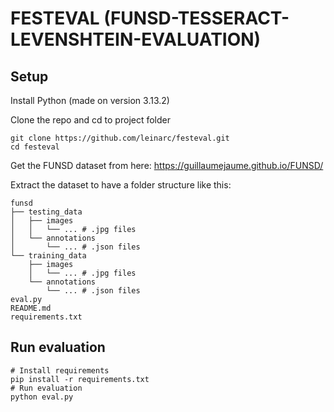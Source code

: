# FESTEVAL (FUNSD-TESSERACT-LEVENSHTEIN-EVALUATION)

## Setup

Install Python (made on version 3.13.2)

Clone the repo and cd to project folder
```
git clone https://github.com/leinarc/festeval.git
cd festeval
```

Get the FUNSD dataset from here: https://guillaumejaume.github.io/FUNSD/

Extract the dataset to have a folder structure like this:
```
funsd
├── testing_data
│   ├── images
│   │   └── ... # .jpg files
│   └── annotations
│       └── ... # .json files
└── training_data
    ├── images
    │   └── ... # .jpg files
    └── annotations
        └── ... # .json files
eval.py
README.md
requirements.txt
```

## Run evaluation
```
# Install requirements
pip install -r requirements.txt
# Run evaluation
python eval.py
```